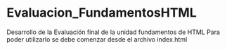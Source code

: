 # Evaluacion_FundamentosHTML
Desarrollo de la Evaluación final de la unidad fundamentos de HTML
Para poder utilizarlo se debe comenzar desde el archivo index.html
